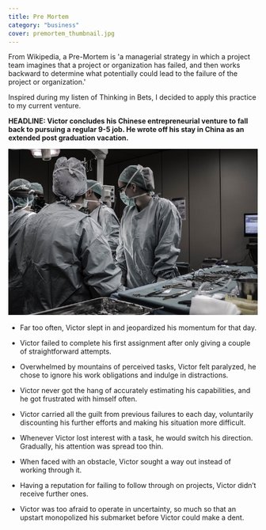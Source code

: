 ```yaml
---
title: Pre Mortem
category: "business"
cover: premortem_thumbnail.jpg
---
```


From Wikipedia, a Pre-Mortem is 'a managerial strategy in which a project team imagines that a project or organization has failed, and then works backward to determine what potentially could lead to the failure of the project or organization.'

Inspired during my listen of Thinking in Bets, I decided to apply this practice to my current venture. 

**HEADLINE: Victor concludes his Chinese entrepreneurial venture to fall back to pursuing a regular 9-5 job. He wrote off his stay in China as an extended post graduation vacation.**

![pre mortem](premortem.jpg 'premortem')

- Far too often, Victor slept in and jeopardized his momentum for that day.

- Victor failed to complete his first assignment after only giving a couple of straightforward attempts.

- Overwhelmed by mountains of perceived tasks, Victor felt paralyzed, he chose to ignore his work obligations and indulge in distractions.

- Victor never got the hang of accurately estimating his capabilities, and he got frustrated with himself often.

- Victor carried all the guilt from previous failures to each day, voluntarily discounting his further efforts and making his situation more difficult.

- Whenever Victor lost interest with a task, he would switch his direction. Gradually, his attention was spread too thin.

- When faced with an obstacle, Victor sought a way out instead of working through it. 

- Having a reputation for failing to follow through on projects, Victor didn’t receive further ones.

- Victor was too afraid to operate in uncertainty, so much so that an upstart monopolized his submarket before Victor could make a dent.
 
